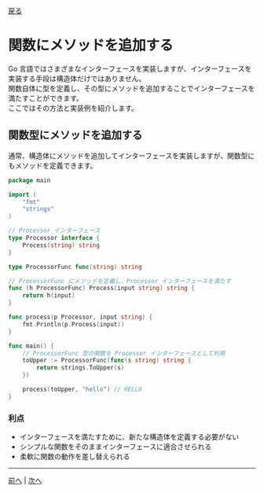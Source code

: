 [戻る](../README.md)

# 関数にメソッドを追加する

Go 言語ではさまざまなインターフェースを実装しますが、インターフェースを実装する手段は構造体だけではありません。  
関数自体に型を定義し、その型にメソッドを追加することでインターフェースを満たすことができます。  
ここではその方法と実装例を紹介します。

## 関数型にメソッドを追加する

通常、構造体にメソッドを追加してインターフェースを実装しますが、関数型にもメソッドを定義できます。

```go
package main

import (
    "fmt"
    "strings"
)

// Processor インターフェース
type Processor interface {
    Process(string) string
}

type ProcessorFunc func(string) string

// ProcessorFunc にメソッドを定義し、Processor インターフェースを満たす
func (h ProcessorFunc) Process(input string) string {
    return h(input)
}

func process(p Processor, input string) {
    fmt.Println(p.Process(input))
}

func main() {
    // ProcessorFunc 型の関数を Processor インターフェースとして利用
    toUpper := ProcessorFunc(func(s string) string {
        return strings.ToUpper(s)
    })

    process(toUpper, "hello") // HELLO
}
```

### 利点

- インターフェースを満たすために、新たな構造体を定義する必要がない
- シンプルな関数をそのままインターフェースに適合させられる
- 柔軟に関数の動作を差し替えられる

----
[前へ](../07_関数を受け取る関数、関数を返す関数（高階関数）/README.md) | [次へ](../09_ジェネリクスと型制約/README.md)
